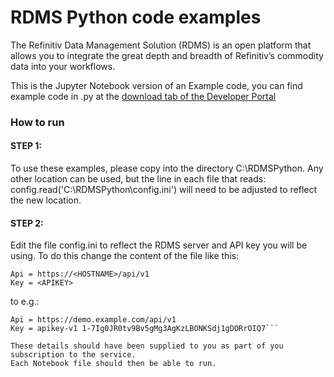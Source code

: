 # RDMS Python code examples
The Refinitiv Data Management Solution (RDMS) is an open platform that allows you to integrate the great depth and breadth of Refinitiv’s commodity data into your workflows.

This is the Jupyter Notebook version of an Example code, you can find example code in .py at the [download tab of the Developer Portal](https://developers.lseg.com/en/api-catalog/rdms/rdms/download)

### How to run
#### STEP 1:
To use these examples, please copy into the directory C:\RDMSPython.  Any other location can be used, but the line in each file that reads:
config.read('C:\\RDMSPython\\config.ini')
will need to be adjusted to reflect the new location.

#### STEP 2:
Edit the file config.ini to reflect the RDMS server and API key you will be using.
To do this change the content of the file like this:

```[RDMS]
Api = https://<HOSTNAME>/api/v1
Key = <APIKEY>
```
to e.g.:

```[RDMS]
Api = https://demo.example.com/api/v1
Key = apikey-v1 1-7Ig0JR0tv9Bv5gMg3AgKzLBONKSdj1gDORrOIQ7```

These details should have been supplied to you as part of you subscription to the service.
Each Notebook file should then be able to run.
